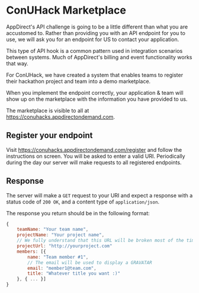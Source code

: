 # ConUHack Marketplace

AppDirect's API challenge is going to be a little different than what you are accustomed to. Rather than providing you with an API endpoint for you to use, we will ask you for an endpoint for US to contact your application.

This type of API hook is a common pattern used in integration scenarios between systems. Much of AppDirect's billing and event functionality works that way.

For ConUHack, we have created a system that enables teams to register their hackathon project and team into a demo marketplace.

When you implement the endpoint correctly, your application & team will show up on the marketplace with the information you have provided to us.

The marketplace is visible to all at https://conuhacks.appdirectondemand.com.

## Register your endpoint

Visit https://conuhacks.appdirectondemand.com/register and follow the instructions on screen. You will be asked to enter a valid URI. Periodically during the day our server will make requests to all registered endpoints.

## Response

The server will make a `GET` request to your URI and expect a response with a status code of `200 OK`, and a content type of `application/json`.

The response you return should be in the following format:

```javascript
{
	teamName: "Your team name",
	projectName: "Your project name",
	// We fully understand that this URL will be broken most of the time :)
	projectUrl: "http://yourproject.com"
	members: [{
		name: "Team member #1",
		// The email will be used to display a GRAVATAR
		email: "member1@team.com",
		title: "Whatever title you want :)"
	}, { ... }]
}
```

